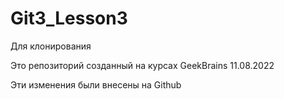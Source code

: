 # Git3_Lesson3
Для клонирования

Это репозиторий созданный на курсах GeekBrains 11.08.2022

Эти изменения были внесены на Github
